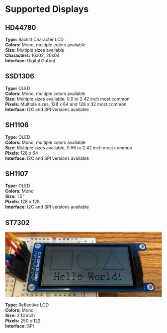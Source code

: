 # Supported Displays

## HD44780

**Type:** Backlit Character LCD\
**Colors:** Mono, multiple colors available\
**Size:** Multiple sizes available\
**Characters:** 16x02, 20x04\
**Interface:** Digital Output

## SSD1306

**Type:** OLED\
**Colors:** Mono, multiple colors available\
**Size:** Multiple sizes available, 0.9 to 2.42 inch most common\
**Pixels:** Multiple sizes, 128 x 64 and 128 x 32 most common\
**Interface:** I2C and SPI versions available

## SH1106

**Type:** OLED\
**Colors:** Mono, multiple colors available\
**Size:** Multiple sizes available, 0.96 to 2.42 inch most common\
**Pixels:** 128 x 64\
**Interface:** I2C and SPI versions available

## SH1107

**Type:** OLED\
**Colors:** Mono\
**Size:** 1.5"\
**Pixels:** 128 x 128\
**Interface:** I2C and SPI versions available

## ST7302

<img src="photos/st7302.jpg" width="540" alt="ST7302 Reflective LCD">

**Type:** Reflective LCD\
**Colors:** Mono\
**Size:** 2.13 inch\
**Pixels:** 250 x 122\
**Interface:** SPI
